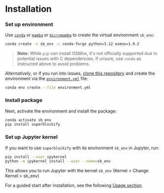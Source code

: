 # Installation

### Set up environment

Use [`conda`](https://docs.conda.io/projects/conda/en/latest/index.html)
or [`mamba`](https://mamba.readthedocs.io/en/latest/installation/mamba-installation.html)
or [`micromamba`](https://mamba.readthedocs.io/en/latest/installation/micromamba-installation.html)
to create the virtual environment `sb_env`:

```bash
conda create -n sb_env -c conda-forge python=3.12 osmnx=1.9.2
```

> **Note:** While `pip` can install OSMnx, it's not officially supported due to potential issues with C dependencies. If unsure, use `conda` as instructed above to avoid problems.

*Alternatively*, or if you run into issues, [clone this repository](https://github.com/NERDSITU/superblockify/archive/refs/heads/main.zip) and create the environment via
the [`environment.yml`](https://github.com/NERDSITU/superblockify/blob/main/environment.yml)
file:

```bash
conda env create --file environment.yml
```

### Install package

Next, activate the environment and install the package:

```bash
conda activate sb_env
pip install superblockify
```

### Set up Jupyter kernel

If you want to use `superblockify` with its environment `sb_env` in Jupyter, run:

```bash
pip install --user ipykernel
python -m ipykernel install --user --name=sb_env
```

This allows you to run Jupyter with the kernel `sb_env` (Kernel > Change Kernel >
sb_env)


For a guided start after installation, see the following [Usage section](#usage).